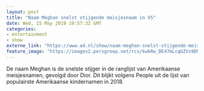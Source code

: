 ```yaml
---
layout: post
title: "Naam Meghan snelst stijgende meisjesnaam in VS"
date: Wed, 15 May 2019 19:57:32 GMT
categories: 
- entertainment 
- show 
externe_link: "https://www.ad.nl/show/naam-meghan-snelst-stijgende-meisjesnaam-in-vs~af785875/"
feature_image: "https://images2.persgroep.net/rcs/kwkRw_DE47mLcqGZVs9DNSSuM-g/diocontent/139071503/_fitwidth/400/?appId=21791a8992982cd8da851550a453bd7f&quality=0.7"
---
```


De naam Meghan is de snelste stijger in de ranglijst van Amerikaanse meisjesnamen, gevolgd door Dior. Dit blijkt volgens People uit de lijst van populairste Amerikaanse kindernamen in 2018.
